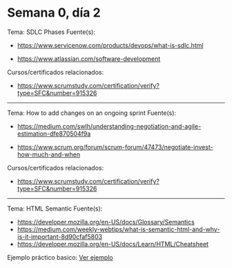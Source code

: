# Semana 0, día 2

Tema: SDLC Phases
Fuente(s):

- https://www.servicenow.com/products/devops/what-is-sdlc.html

- https://www.atlassian.com/software-development

Cursos/certificados relacionados:

- https://www.scrumstudy.com/certification/verify?type=SFC&number=915326

---

Tema: How to add changes on an ongoing sprint
Fuente(s):

- https://medium.com/swlh/understanding-negotiation-and-agile-estimation-dfe870504f9a

- https://www.scrum.org/forum/scrum-forum/47473/negotiate-invest-how-much-and-when

Cursos/certificados relacionados:

- https://www.scrumstudy.com/certification/verify?type=SFC&number=915326

---

Tema: HTML Semantic
Fuente(s):

- https://developer.mozilla.org/en-US/docs/Glossary/Semantics
- https://medium.com/weekly-webtips/what-is-semantic-html-and-why-is-it-important-8d90cfaf5803
- https://developer.mozilla.org/en-US/docs/Learn/HTML/Cheatsheet

Ejemplo práctico basico: [Ver ejemplo](index.html)
